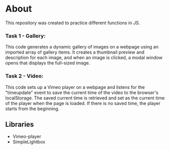 # About

This repository was created to practice different functions in JS.

### Task 1 - Gallery:

This code generates a dynamic gallery of images on a webpage using an imported array of gallery items. It creates a thumbnail preview and description for each image, and when an image is clicked, a modal window opens that displays the full-sized image. 

### Task 2 - Video:

This code sets up a Vimeo player on a webpage and listens for the "timeupdate" event to save the current time of the video to the browser's localStorage. The saved current time is retrieved and set as the current time of the player when the page is loaded. If there is no saved time, the player starts from the beginning.


## Libraries
- Vimeo-player
- SimpleLightbox
